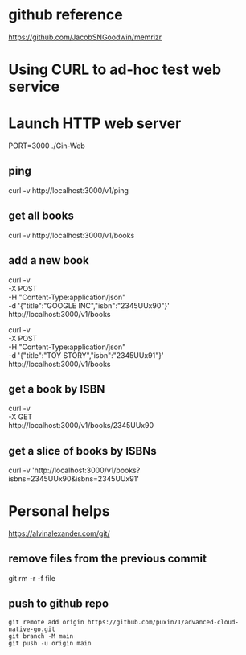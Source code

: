 # github reference
https://github.com/JacobSNGoodwin/memrizr

# Using CURL to ad-hoc test web service

# Launch HTTP web server
PORT=3000 ./Gin-Web

## ping
curl -v http://localhost:3000/v1/ping

## get all books
curl -v http://localhost:3000/v1/books

## add a new book
curl -v \
 -X POST \
 -H "Content-Type:application/json" \
 -d '{"title":"GOOGLE INC","isbn":"2345UUx90"}' \
 http://localhost:3000/v1/books

curl -v \
 -X POST \
 -H "Content-Type:application/json" \
 -d '{"title":"TOY STORY","isbn":"2345UUx91"}' \
 http://localhost:3000/v1/books

## get a book by ISBN
curl -v \
 -X GET \
 http://localhost:3000/v1/books/2345UUx90

## get a slice of books by ISBNs
curl -v 'http://localhost:3000/v1/books?isbns=2345UUx90&isbns=2345UUx91'

# Personal helps
https://alvinalexander.com/git/

## remove files from the previous commit
git rm -r -f file

## push to github repo
```
git remote add origin https://github.com/puxin71/advanced-cloud-native-go.git
git branch -M main
git push -u origin main
```